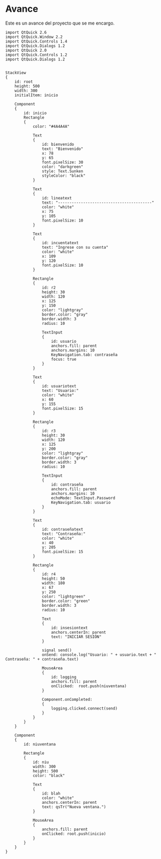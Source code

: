 # Avance

Este es un avance del proyecto que se me encargo.

    import QtQuick 2.6
    import QtQuick.Window 2.2
    import QtQuick.Controls 1.4
    import QtQuick.Dialogs 1.2
    import QtQuick 2.0
    import QtQuick.Controls 1.2
    import QtQuick.Dialogs 1.2


    StackView
    {
        id: root
        height: 500
        width: 300
        initialItem: inicio

        Component
        {
            id: inicio
            Rectangle
            {
                color: "#4A4A4A"

                Text
                {
                    id: bienvenido
                    text: "Bienvenido"
                    x: 78
                    y: 65
                    font.pixelSize: 30
                    color: "darkgreen"
                    style: Text.Sunken
                    styleColor: "black"
                }

                Text
                {
                    id: lineatext
                    text: "-----------------------------------------"
                    color: "white"
                    x: 75
                    y: 105
                    font.pixelSize: 10
                }

                Text
                {
                    id: incuentatext
                    text: "Ingrese con su cuenta"
                    color: "white"
                    x: 109
                    y: 120
                    font.pixelSize: 10
                }

                Rectangle
                {
                    id: r2
                    height: 30
                    width: 120
                    x: 125
                    y: 150
                    color: "lightgray"
                    border.color: "gray"
                    border.width: 3
                    radius: 10

                    TextInput
                    {
                        id: usuario
                        anchors.fill: parent
                        anchors.margins: 10
                        KeyNavigation.tab: contraseña
                        focus: true
                    }
                }

                Text
                {
                    id: usuariotext
                    text: "Usuario:"
                    color: "white"
                    x: 60
                    y: 155
                    font.pixelSize: 15
                }

                Rectangle
                {
                    id: r3
                    height: 30
                    width: 120
                    x: 125
                    y: 200
                    color: "lightgray"
                    border.color: "gray"
                    border.width: 3
                    radius: 10

                    TextInput
                    {
                        id: contraseña
                        anchors.fill: parent
                        anchors.margins: 10
                        echoMode: TextInput.Password
                        KeyNavigation.tab: usuario
                    }
                }

                Text
                {
                    id: contraseñatext
                    text: "Contraseña:"
                    color: "white"
                    x: 40
                    y: 205
                    font.pixelSize: 15
                }

                Rectangle
                {
                    id: r4
                    height: 50
                    width: 180
                    x: 67
                    y: 250
                    color: "lightgreen"
                    border.color: "green"
                    border.width: 3
                    radius: 10

                    Text
                    {
                        id: insesiontext
                        anchors.centerIn: parent
                        text: "INICIAR SESIÓN"
                    }

                    signal send()
                    onSend: console.log("Usuario: " + usuario.text + " Contraseña: " + contraseña.text)

                    MouseArea
                    {
                        id: logging
                        anchors.fill: parent
                        onClicked:  root.push(niuventana)
                    }

                    Component.onCompleted:
                    {
                        logging.clicked.connect(send)
                    }
                }
            }
        }

        Component
        {
            id: niuventana

            Rectangle
            {
                id: niu
                width: 300
                height: 500
                color: "black"

                Text
                {
                    id: blah
                    color: "white"
                    anchors.centerIn: parent
                    text: qsTr("Nueva ventana.")
                }

                MouseArea
                {
                    anchors.fill: parent
                    onClicked: root.push(inicio)
                }
            }
        }
    }
